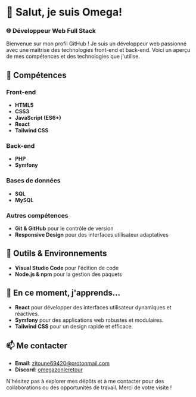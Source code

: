 # 👋 Salut, je suis Omega!

### 🌐 Développeur Web Full Stack

Bienvenue sur mon profil GitHub ! Je suis un développeur web passionné avec une maîtrise des technologies front-end et back-end. Voici un aperçu de mes compétences et des technologies que j'utilise.

## 🚀 Compétences

### Front-end
- **HTML5**
- **CSS3**
- **JavaScript (ES6+)**
- **React**
- **Tailwind CSS**

### Back-end
- **PHP**
- **Symfony**

### Bases de données
- **SQL**
- **MySQL**

### Autres compétences
- **Git & GitHub** pour le contrôle de version
- **Responsive Design** pour des interfaces utilisateur adaptatives

## 🔧 Outils & Environnements
- **Visual Studio Code** pour l'édition de code
- **Node.js & npm** pour la gestion des paquets

## 🌱 En ce moment, j'apprends...
- **React** pour développer des interfaces utilisateur dynamiques et réactives.
- **Symfony** pour des applications web robustes et modulaires.
- **Tailwind CSS** pour un design rapide et efficace.

## 📫 Me contacter
- **Email**: [zitoune69420@protonmail.com](mailto:zitoune69420@protonmail.com)
- **Discord**: [omegazonleretour](https://discordapp.com/users/1122447426570174555)

N'hésitez pas à explorer mes dépôts et à me contacter pour des collaborations ou des opportunités de travail. Merci de votre visite !
